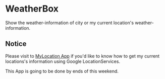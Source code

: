 # WeatherBox
Show the weather-information of city or my current location's weather-information. 

## Notice
Please visit to [MyLocation App](https://github.com/Lukoh/MyLocation) if you'd like to know how to get my current locations's information using Google LocationServices.

This App is going to be done by ends of this weekend. 
